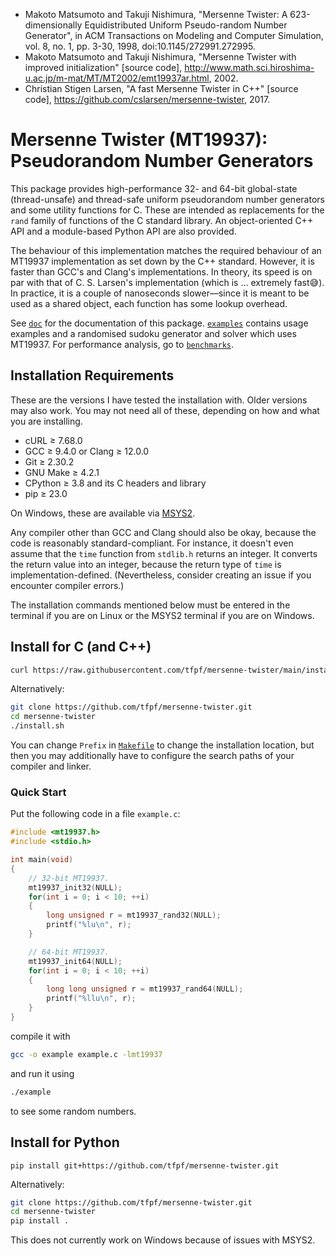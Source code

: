 * Makoto Matsumoto and Takuji Nishimura, "Mersenne Twister: A 623-dimensionally Equidistributed Uniform Pseudo-random
  Number Generator", in ACM Transactions on Modeling and Computer Simulation, vol. 8, no. 1, pp. 3-30, 1998,
  doi:10.1145/272991.272995.
* Makoto Matsumoto and Takuji Nishimura, "Mersenne Twister with improved initialization" [source code],
  http://www.math.sci.hiroshima-u.ac.jp/m-mat/MT/MT2002/emt19937ar.html, 2002.
* Christian Stigen Larsen, "A fast Mersenne Twister in C++" [source code],
  https://github.com/cslarsen/mersenne-twister, 2017.

# Mersenne Twister (MT19937): Pseudorandom Number Generators
This package provides high-performance 32- and 64-bit global-state (thread-unsafe) and thread-safe uniform pseudorandom
number generators and some utility functions for C. These are intended as replacements for the `rand` family of
functions of the C standard library. An object-oriented C++ API and a module-based Python API are also provided.

The behaviour of this implementation matches the required behaviour of an MT19937 implementation as set down by the C++
standard. However, it is faster than GCC's and Clang's implementations. In theory, its speed is on par with that of C.
S. Larsen's implementation (which is … extremely fast:sweat_smile:). In practice, it is a couple of nanoseconds
slower—since it is meant to be used as a shared object, each function has some lookup overhead.

See [`doc`](doc) for the documentation of this package. [`examples`](examples) contains usage examples and a randomised
sudoku generator and solver which uses MT19937. For performance analysis, go to [`benchmarks`](benchmarks).

## Installation Requirements
These are the versions I have tested the installation with. Older versions may also work. You may not need all of
these, depending on how and what you are installing.
* cURL ≥ 7.68.0
* GCC ≥ 9.4.0 or Clang ≥ 12.0.0
* Git ≥ 2.30.2
* GNU Make ≥ 4.2.1
* CPython ≥ 3.8 and its C headers and library
* pip ≥ 23.0

On Windows, these are available via [MSYS2](https://www.msys2.org).

Any compiler other than GCC and Clang should also be okay, because the code is reasonably standard-compliant. For
instance, it doesn't even assume that the `time` function from `stdlib.h` returns an integer. It converts the return
value into an integer, because the return type of `time` is implementation-defined. (Nevertheless, consider creating an
issue if you encounter compiler errors.)

The installation commands mentioned below must be entered in the terminal if you are on Linux or the MSYS2 terminal if
you are on Windows.

## Install for C (and C++)
```sh
curl https://raw.githubusercontent.com/tfpf/mersenne-twister/main/install.sh | sh
```

Alternatively:
```sh
git clone https://github.com/tfpf/mersenne-twister.git
cd mersenne-twister
./install.sh
```
You can change `Prefix` in [`Makefile`](Makefile) to change the installation location, but then you may additionally
have to configure the search paths of your compiler and linker.

### Quick Start
Put the following code in a file `example.c`:
```C
#include <mt19937.h>
#include <stdio.h>

int main(void)
{
    // 32-bit MT19937.
    mt19937_init32(NULL);
    for(int i = 0; i < 10; ++i)
    {
        long unsigned r = mt19937_rand32(NULL);
        printf("%lu\n", r);
    }

    // 64-bit MT19937.
    mt19937_init64(NULL);
    for(int i = 0; i < 10; ++i)
    {
        long long unsigned r = mt19937_rand64(NULL);
        printf("%llu\n", r);
    }
}
```
compile it with
```sh
gcc -o example example.c -lmt19937
```
and run it using
```sh
./example
```
to see some random numbers.

## Install for Python
```
pip install git+https://github.com/tfpf/mersenne-twister.git
```

Alternatively:
```sh
git clone https://github.com/tfpf/mersenne-twister.git
cd mersenne-twister
pip install .
```

This does not currently work on Windows because of issues with MSYS2.
